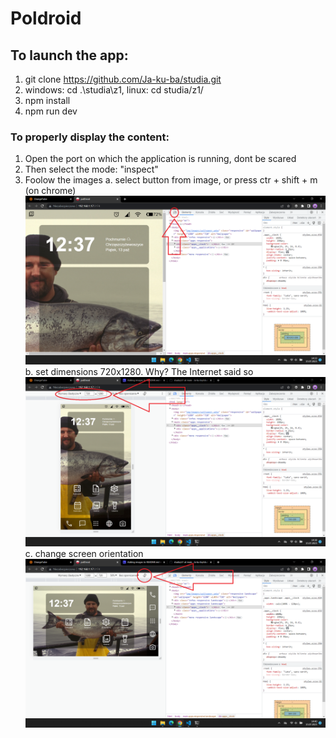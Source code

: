 # Poldroid

## To launch the app:
1. git clone https://github.com/Ja-ku-ba/studia.git
2. windows: cd .\studia\z1\, linux: cd studia/z1/
3. npm install
4. npm run dev

### To properly display the content:
1. Open the port on which the application is running, dont be scared
2. Then select the mode: "inspect"
3. Foolow the images
a. select button from image, or press ctr + shift + m (on chrome) 
 ![Zdjecie krok 1](readme_files/krok1.png)
b. set dimensions 720x1280. Why? The Internet said so
 ![Zdjecie krok 2](readme_files/krok2.png)
c. change screen orientation
 ![Zdjecie krok 3](readme_files/krok3.png)
